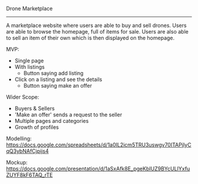 Drone Marketplace
___

A marketplace website where users are able to buy and sell drones. Users are able to browse the homepage, full of items for sale. Users are also able to sell an item of their own which is then displayed on the homepage. 

MVP: 

- Single page
- With listings
    - Button saying add listing
- Click on a listing and see the details 
    - Button saying make an offer


Wider Scope:
- Buyers & Sellers
- 'Make an offer' sends a request to the seller
- Multiple pages and categories
- Growth of profiles 
    

Modelling: https://docs.google.com/spreadsheets/d/1a0IL2icm5TRU3uswgv70ITAPjIyCqQ3ybNAfCjpijs4

Mockup: https://docs.google.com/presentation/d/1aSxAfk8E_pgeKbIUZ9BYcULIYxfuZUYF8kF6TAQ_rTE
